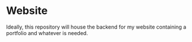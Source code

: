 # Website

Ideally, this repository will house the backend for my website containing a portfolio and whatever is needed.
